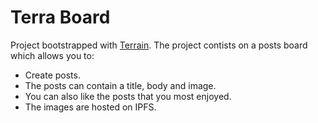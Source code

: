 # Terra Board

Project bootstrapped with [Terrain](https://github.com/iboss-ptk/terrain). The project contists on a posts board which allows you to:

- Create posts.
- The posts can contain a title, body and image.
- You can also like the posts that you most enjoyed.
- The images are hosted on IPFS. 